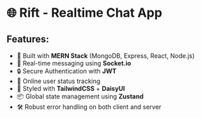 # 🌐 Rift - Realtime Chat App


## Features:

- 🚀 Built with **MERN Stack** (MongoDB, Express, React, Node.js)
- 💬 Real-time messaging using **Socket.io**
- 🔒 Secure Authentication with **JWT**
- 👥 Online user status tracking
- 🎨 Styled with **TailwindCSS** + **DaisyUI**
- 📦 Global state management using **Zustand**
- 🛠 Robust error handling on both client and server


